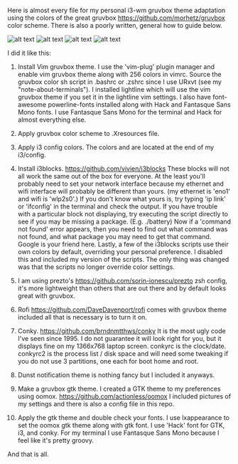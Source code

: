Here is almost every file for my personal i3-wm gruvbox theme adaptation using the
colors of the great gruvbox https://github.com/morhetz/gruvbox color scheme.
There is also a poorly written, general how to guide below.

![alt text](https://github.com/a-schaefers/i3-wm-gruvbox-theme/raw/master/screenshots/gruv-clean-grootify.png)
![alt text](https://github.com/a-schaefers/i3-wm-gruvbox-theme/blob/master/screenshots/gruv-dirty-opate.png) ![alt text](https://github.com/a-schaefers/i3-wm-gruvbox-theme/raw/master/screenshots/gruv-sadkitty-clean.png)
![alt text](https://github.com/a-schaefers/i3-wm-gruvbox-theme/blob/master/screenshots/gruv-prepper-clean.png)

I did it like this:

1. Install Vim gruvbox theme. I use the 'vim-plug' plugin manager and enable vim gruvbox theme along with 256 colors in vimrc. Source the gruvbox color sh script in
.bashrc or .zshrc since I use URxvt (see my "note-about-terminals"). I
installed lightline which will use the vim gruvbox theme if you set it in the
lightline vim settings. I also have font-awesome powerline-fonts installed along with Hack
and Fantasque Sans Mono fonts. I use Fantasque Sans Mono for the terminal and Hack
for almost everything else.

2. Apply gruvbox color scheme to .Xresources file. 

3. Apply i3 config colors. The colors and are located at the end of my i3/config.

4. Install i3blocks. https://github.com/vivien/i3blocks These blocks will not all work the same out of the
   box for everyone. At the least you'll probably need to set your network
   interface because my ethernet and wifi interface will probably be different than yours. (my
   ethernet is 'eno1' and wifi is 'wlp2s0'.) If you don't know what yours is, try typing 'ip link' or 'ifconfig' in the terminal and check the output. If you have trouble with a particular block not displaying, try executing the script directly to see if you may be missing a package. (E.g. ./battery) Now if a 'command not found' error appears, then you need to find out what command was not found, and what package you may need to get that command. Google is your friend here. Lastly, a few of the i3blocks scripts use their own colors by default, overriding your personal preference. I disabled this and included my version of the scripts. The only thing was changed was that the scripts no longer override color settings.

5. I am using prezto's https://github.com/sorin-ionescu/prezto zsh config, it's more lightweight than others that are
   out there and by default looks great with gruvbox.

6. Rofi https://github.com/DaveDavenport/rofi comes with gruvbox theme included all that is necessary is to turn it
   on.

7. Conky. https://github.com/brndnmtthws/conky 
It is the most ugly code I've seen since 1995. I do not guarantee it will look right for you,
   but it displays fine on my 1366x768 laptop screen. conkyrc is the
   clock/date. conkyrc2 is the process list / disk space and will need some tweaking
   if you do not use 3 partitions, one each for boot home and root.


8. Dunst notification theme is nothing fancy but I included it anyways.

9. Make a gruvbox gtk theme. I created a GTK theme to my preferences using oomox. https://github.com/actionless/oomox
I included pictures of my settings and there is also a config file in this
repo.

10. Apply the gtk theme and double check your fonts. I use lxappearance to set
the oomox gtk theme along with gtk font. I use 'Hack' font for GTK, i3, and conky. 
For my terminal I use Fantasque Sans Mono because I feel like
it's pretty groovy.

And that is all.

